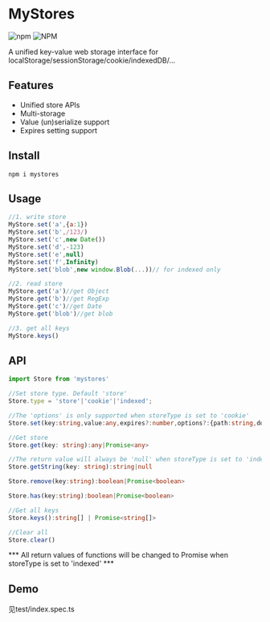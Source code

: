 
# MyStores
![npm](https://img.shields.io/npm/v/mystores)
![NPM](https://img.shields.io/npm/l/mystores)

A unified key-value web storage interface for localStorage/sessionStorage/cookie/indexedDB/...

## Features
- Unified store APIs
- Multi-storage
- Value (un)serialize support
- Expires setting support

## Install

```
npm i mystores
```

## Usage
```js
//1. write store
MyStore.set('a',{a:1})
MyStore.set('b',/123/)
MyStore.set('c',new Date())
MyStore.set('d',-123)
MyStore.set('e',null)
MyStore.set('f',Infinity)
MyStore.set('blob',new window.Blob(...))// for indexed only

//2. read store
MyStore.get('a')//get Object
MyStore.get('b')//get RegExp
MyStore.get('c')//get Date
MyStore.get('blob')//get blob

//3. get all keys
MyStore.keys()
```

## API
```ts
import Store from 'mystores'

//Set store type. Default 'store'
Store.type = 'store'|'cookie'|'indexed';

//The 'options' is only supported when storeType is set to 'cookie'
Store.set(key:string,value:any,expires?:number,options?:{path:string,domain?:string,secure:boolean}):boolean|Promise<boolean>

//Get store
Store.get(key: string):any|Promise<any>

//The return value will always be 'null' when storeType is set to 'indexed' 
Store.getString(key: string):string|null

Store.remove(key:string):boolean|Promise<boolean>

Store.has(key:string):boolean|Promise<boolean>

//Get all keys
Store.keys():string[] | Promise<string[]>

//Clear all
Store.clear()
```
*** All return values of functions will be changed to Promise when storeType is set to 'indexed' ***

## Demo
见test/index.spec.ts